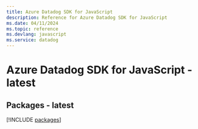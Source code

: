 ```yaml
---
title: Azure Datadog SDK for JavaScript
description: Reference for Azure Datadog SDK for JavaScript
ms.date: 04/11/2024
ms.topic: reference
ms.devlang: javascript
ms.service: datadog
---
```

# Azure Datadog SDK for JavaScript - latest
## Packages - latest
[!INCLUDE [packages](datadog-index.md)]